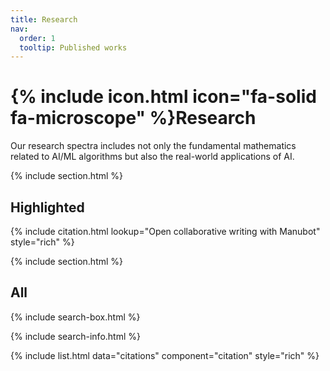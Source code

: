 ```yaml
---
title: Research
nav:
  order: 1
  tooltip: Published works
---
```


# {% include icon.html icon="fa-solid fa-microscope" %}Research

Our research spectra includes not only the fundamental mathematics related to AI/ML algorithms but also the real-world applications of AI. 


{% include section.html %}

## Highlighted

{% include citation.html lookup="Open collaborative writing with Manubot" style="rich" %}

{% include section.html %}

## All

{% include search-box.html %}

{% include search-info.html %}

{% include list.html data="citations" component="citation" style="rich" %}
